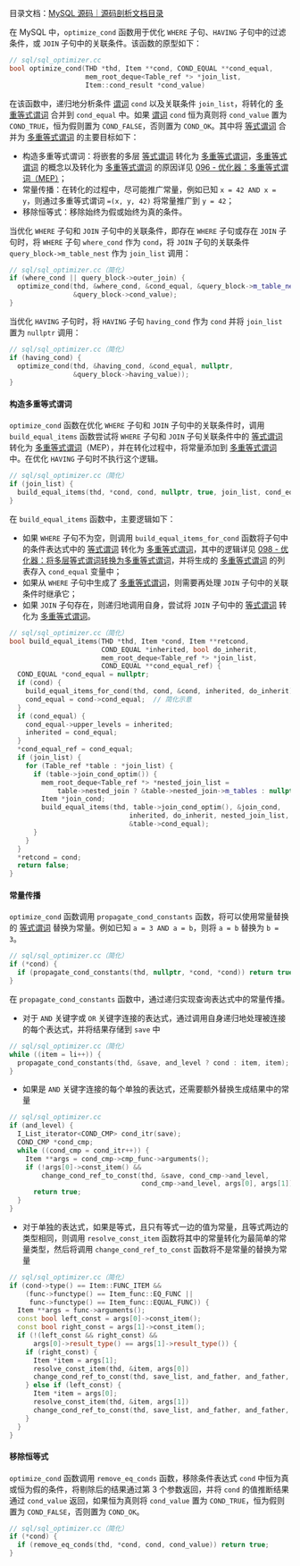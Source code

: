 目录文档：[MySQL 源码｜源码剖析文档目录](https://zhuanlan.zhihu.com/p/714761054)

在 MySQL 中，`optimize_cond` 函数用于优化 `WHERE` 子句、`HAVING` 子句中的过滤条件，或 `JOIN` 子句中的关联条件。该函数的原型如下：

```C++
// sql/sql_optimizer.cc
bool optimize_cond(THD *thd, Item **cond, COND_EQUAL **cond_equal,
                   mem_root_deque<Table_ref *> *join_list,
                   Item::cond_result *cond_value)
```

在该函数中，递归地分析条件 <u>谓词</u> `cond` 以及关联条件 `join_list`，将转化的 <u>多重等式谓词</u> 合并到 `cond_equal` 中。如果 <u>谓词</u> `cond` 恒为真则将 `cond_value` 置为 `COND_TRUE`，恒为假则置为 `COND_FALSE`，否则置为 `COND_OK`。其中将 <u>等式谓词</u> 合并为 <u>多重等式谓词</u> 的主要目标如下：

- 构造多重等式谓词：将嵌套的多层 <u>等式谓词</u> 转化为 <u>多重等式谓词</u>，<u>多重等式谓词</u> 的概念以及转化为 <u>多重等式谓词</u> 的原因详见 [096 - 优化器：多重等式谓词（MEP）](https://zhuanlan.zhihu.com/p/10584216150)；
- 常量传播：在转化的过程中，尽可能推广常量，例如已知 `x = 42 AND x = y`，则通过多重等式谓词 `=(x, y, 42)` 将常量推广到 `y = 42`；
- 移除恒等式：移除始终为假或始终为真的条件。

当优化 `WHERE` 子句和 `JOIN` 子句中的关联条件，即存在 `WHERE` 子句或存在 `JOIN` 子句时，将 `WHERE` 子句 `where_cond` 作为 `cond`，将 `JOIN` 子句的关联条件 `query_block->m_table_nest` 作为 `join_list` 调用：

```C++
// sql/sql_optimizer.cc（简化）
if (where_cond || query_block->outer_join) {
  optimize_cond(thd, &where_cond, &cond_equal, &query_block->m_table_nest,
                &query_block->cond_value);
}
```

当优化 `HAVING` 子句时，将 `HAVING` 子句 `having_cond` 作为 `cond` 并将 `join_list` 置为 `nullptr` 调用：

```C++
// sql/sql_optimizer.cc（简化）
if (having_cond) {
  optimize_cond(thd, &having_cond, &cond_equal, nullptr,
                &query_block->having_value));
}
```

#### 构造多重等式谓词

`optimize_cond` 函数在优化 `WHERE` 子句和 `JOIN` 子句中的关联条件时，调用 `build_equal_items` 函数尝试将 `WHERE` 子句和 `JOIN` 子句关联条件中的 <u>等式谓词</u> 转化为 <u>多重等式谓词</u>（MEP），并在转化过程中，将常量添加到 <u>多重等式谓词</u> 中。在优化 `HAVING` 子句时不执行这个逻辑。

```C++
// sql/sql_optimizer.cc（简化）
if (join_list) {
  build_equal_items(thd, *cond, cond, nullptr, true, join_list, cond_equal);
}
```

在 `build_equal_items` 函数中，主要逻辑如下：

- 如果 `WHERE` 子句不为空，则调用 `build_equal_items_for_cond` 函数将子句中的条件表达式中的 <u>等式谓词</u> 转化为 <u>多重等式谓词</u>，其中的逻辑详见 [098 - 优化器：将多层等式谓词转换为多重等式谓词](https://zhuanlan.zhihu.com/p/20647806424)，并将生成的 <u>多重等式谓词</u> 的列表存入 `cond_equal` 变量中；
- 如果从 `WHERE` 子句中生成了 <u>多重等式谓词</u>，则需要再处理 `JOIN` 子句中的关联条件时继承它；
- 如果 `JOIN` 子句存在，则递归地调用自身，尝试将 `JOIN` 子句中的 <u>等式谓词</u> 转化为 <u>多重等式谓词</u>。

```C++
// sql/sql_optimizer.cc（简化）
bool build_equal_items(THD *thd, Item *cond, Item **retcond,
                       COND_EQUAL *inherited, bool do_inherit,
                       mem_root_deque<Table_ref *> *join_list,
                       COND_EQUAL **cond_equal_ref) {
  COND_EQUAL *cond_equal = nullptr;
  if (cond) {
    build_equal_items_for_cond(thd, cond, &cond, inherited, do_inherit);
    cond_equal = cond->cond_equal;  // 简化示意
  }
  if (cond_equal) {
    cond_equal->upper_levels = inherited;
    inherited = cond_equal;
  }
  *cond_equal_ref = cond_equal;
  if (join_list) {
    for (Table_ref *table : *join_list) {
      if (table->join_cond_optim()) {
        mem_root_deque<Table_ref *> *nested_join_list =
            table->nested_join ? &table->nested_join->m_tables : nullptr;
        Item *join_cond;
        build_equal_items(thd, table->join_cond_optim(), &join_cond,
                              inherited, do_inherit, nested_join_list,
                              &table->cond_equal);
      }
    }
  }
  *retcond = cond;
  return false;
}
```

#### 常量传播

`optimize_cond` 函数调用 `propagate_cond_constants` 函数，将可以使用常量替换的 <u>等式谓词</u> 替换为常量。例如已知 `a = 3 AND a = b`，则将 `a = b` 替换为 `b = 3`。

```C++
// sql/sql_optimizer.cc（简化）
if (*cond) {
  if (propagate_cond_constants(thd, nullptr, *cond, *cond)) return true;
}
```

在 `propagate_cond_constants` 函数中，通过递归实现查询表达式中的常量传播。

- 对于 `AND` 关键字或 `OR` 关键字连接的表达式，通过调用自身递归地处理被连接的每个表达式，并将结果存储到 `save` 中

```C++
// sql/sql_optimizer.cc（简化）
while ((item = li++)) {
  propagate_cond_constants(thd, &save, and_level ? cond : item, item);
}
```

- 如果是 `AND` 关键字连接的每个单独的表达式，还需要额外替换生成结果中的常量

```C++
// sql/sql_optimizer.cc
if (and_level) {
  I_List_iterator<COND_CMP> cond_itr(save);
  COND_CMP *cond_cmp;
  while ((cond_cmp = cond_itr++)) {
    Item **args = cond_cmp->cmp_func->arguments();
    if (!args[0]->const_item() &&
        change_cond_ref_to_const(thd, &save, cond_cmp->and_level,
                                 cond_cmp->and_level, args[0], args[1]))
      return true;
  }
}
```

- 对于单独的表达式，如果是等式，且只有等式一边的值为常量，且等式两边的类型相同，则调用 `resolve_const_item` 函数将其中的常量转化为最简单的常量类型，然后将调用 `change_cond_ref_to_const` 函数将不是常量的替换为常量

```C++
// sql/sql_optimizer.cc（简化）
if (cond->type() == Item::FUNC_ITEM &&
    (func->functype() == Item_func::EQ_FUNC ||
     func->functype() == Item_func::EQUAL_FUNC)) {
  Item **args = func->arguments();
  const bool left_const = args[0]->const_item();
  const bool right_const = args[1]->const_item();
  if (!(left_const && right_const) &&
      args[0]->result_type() == args[1]->result_type()) {
    if (right_const) {
      Item *item = args[1];
      resolve_const_item(thd, &item, args[0])
      change_cond_ref_to_const(thd, save_list, and_father, and_father, args[0], args[1]);
    } else if (left_const) {
      Item *item = args[0];
      resolve_const_item(thd, &item, args[1])
      change_cond_ref_to_const(thd, save_list, and_father, and_father, args[1], args[0]);
    }
  }
}
```

#### 移除恒等式

`optimize_cond` 函数调用 `remove_eq_conds` 函数，移除条件表达式 `cond` 中恒为真或恒为假的条件，将剔除后的结果通过第 3 个参数返回，并将 `cond` 的值推断结果通过 `cond_value` 返回，如果恒为真则将 `cond_value` 置为 `COND_TRUE`，恒为假则置为 `COND_FALSE`，否则置为 `COND_OK`。

```C++
// sql/sql_optimizer.cc（简化）
if (*cond) {
  if (remove_eq_conds(thd, *cond, cond, cond_value)) return true;
}
```
